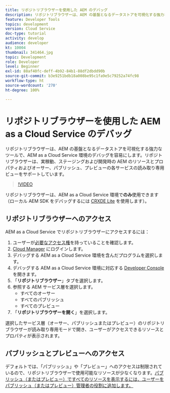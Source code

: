 ```yaml
---
title: リポジトリブラウザーを使用した AEM のデバッグ
description: リポジトリブラウザーは、AEM の基盤となるデータストアを可視化する強力なツールで、AEM as a Cloud Service 環境のデバッグを容易にします。
feature: Developer Tools
topics: development
version: Cloud Service
doc-type: tutorial
activity: develop
audience: developer
kt: 10004
thumbnail: 341464.jpg
topic: Development
role: Developer
level: Beginner
exl-id: 88af40fc-deff-4b92-84b1-88df2dbdd90b
source-git-commit: b3e9251bdb18a008be95c1fa9e5c79252a74fc98
workflow-type: ht
source-wordcount: '270'
ht-degree: 100%

---
```


# リポジトリブラウザーを使用した AEM as a Cloud Service のデバッグ

リポジトリブラウザーは、AEM の基盤となるデータストアを可視化する強力なツールで、AEM as a Cloud Service 環境のデバッグを容易にします。リポジトリブラウザーは、実稼動、ステージングおよび開発時の AEM のリソースとプロパティおよびオーサー、パブリッシュ、プレビューの各サービスの読み取り専用ビューをサポートしています。

>[!VIDEO](https://video.tv.adobe.com/v/341464?quality=12&learn=on)

リポジトリブラウザーは、AEM as a Cloud Service 環境で&#x200B;__のみ__&#x200B;使用できます（ローカル AEM SDK をデバッグするには [CRXDE Lite](../aem-sdk-local-quickstart/other-tools.md#crxde-lite) を使用します）。

## リポジトリブラウザーへのアクセス

AEM as a Cloud Service でリポジトリブラウザーにアクセスするには：

1. ユーザーが[必要なアクセス権](https://experienceleague.adobe.com/docs/experience-manager-cloud-service/content/implementing/developer-tools/repository-browser.html?lang=ja#access-prerequisites)を持っていることを確認します。
1. [Cloud Manager](https://my.cloudmanager.adobe.com) にログインします。
1. デバッグする AEM as a Cloud Service 環境を含んだプログラムを選択します。
1. デバッグする AEM as a Cloud Service 環境に対応する [Developer Console](./developer-console.md) を開きます。
1. 「__リポジトリブラウザー__」タブを選択します。
1. 参照する AEM サービス層を選択します。
   + すべてのオーサー
   + すべてのパブリッシュ
   + すべてのプレビュー
1. 「__リポジトリブラウザーを開く__」を選択します。

選択したサービス層（オーサー、パブリッシュまたはプレビュー）のリポジトリブラウザーが読み取り専用モードで開き、ユーザーがアクセスできるリソースとプロパティが表示されます。

## パブリッシュとプレビューへのアクセス

デフォルトでは、「パブリッシュ」や「プレビュー」へのアクセスは制限されているので、リポジトリブラウザーで使用可能なリソースが少なくなります。[パブリッシュ（またはプレビュー）ですべてのリソースを表示するには、ユーザーをパブリッシュ（またはプレビュー）管理者の役割に追加します。](https://experienceleague.adobe.com/docs/experience-manager-cloud-service/content/implementing/developer-tools/repository-browser.html?lang=ja#navigate-the-hierarchy)

